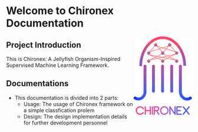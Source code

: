 # Welcome to Chironex Documentation 
<img style="float: right;" src="Pics/2022-04-21-20-06-55.png">

## Project Introduction
This is Chironex: A Jellyfish Organism-Inspired Supervised Machine Learning Framework. 

## Documentations
- This documentation is divided into 2 parts:
  - Usage: The usage of Chironex framework on a simple classfication prolem
  - Design: The design implementation details for further development personnel



